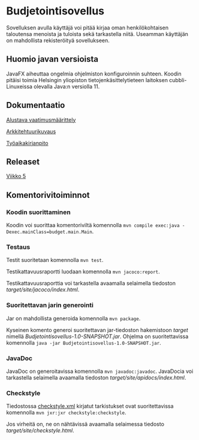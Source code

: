 # Budjetointisovellus

Sovelluksen avulla käyttäjä voi pitää kirjaa oman henkilökohtaisen taloutensa menoista ja tuloista sekä tarkastella niitä. Useamman käyttäjän on mahdollista rekisteröityä sovellukseen.

## Huomio javan versioista

JavaFX aiheuttaa ongelmia ohjelmiston konfiguroinnin suhteen. Koodin pitäisi toimia Helsingin yliopiston tietojenkäsittelytieteen laitoksen cubbli-Linuxeissa olevalla Java:n versiolla 11.

## Dokumentaatio

[Alustava vaatimusmäärittely](/dokumentointi/vaatimusmaarittely.md)

[Arkkitehtuurikuvaus](/dokumentointi/arkkitehtuuri.md)

[Työaikakirjanpito](/dokumentointi/tyoaikakirjanpito.md)

## Releaset

[Viikko 5](https://github.com/sallamarieini/ot-harjoitustyo/releases)

## Komentorivitoiminnot

### Koodin suorittaminen

Koodin voi suorittaa komentoriviltä komennolla `mvn compile exec:java -Dexec.mainClass=budget.main.Main`.

### Testaus

Testit suoritetaan komennolla
`mvn test`.

Testikattavuusraportti luodaan komennolla `mvn jacoco:report`.

Testikattavuusraporttia voi tarkastella avaamalla selaimella tiedoston *target/site/jacoco/index.html*.

### Suoritettavan jarin generointi

Jar on mahdollista generoida komennolla `mvn package`.

Kyseinen komento generoi suoritettavan jar-tiedoston hakemistoon *target* nimellä *Budjetointisovellus-1.0-SNAPSHOT.jar*.
Ohjelma on suoritettavissa komennolla `java -jar Budjetointisovellus-1.0-SNAPSHOT.jar`.

### JavaDoc

JavaDoc on generoitavissa komennolla `mvn javadoc:javadoc`. JavaDocia voi tarkastella selaimella avaamalla tiedoston *target/site/apidocs/index.html*.

### Checkstyle

Tiedostossa [checkstyle.xml](/Budjetointisovellus/checkstyle.xml) kirjatut tarkistukset ovat suoritettavissa komennolla `mvn jxr:jxr checkstyle:checkstyle`.

Jos virheitä on, ne on nähtävissä avaamalla selaimessa tiedosto *target/site/checkstyle.html*.
